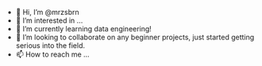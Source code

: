 - 👋 Hi, I’m @mrzsbrn
- 👀 I’m interested in ...
- 🌱 I’m currently learning data engineering!
- 💞️ I’m looking to collaborate on any beginner projects, just started getting serious into the field.
- 📫 How to reach me ...

<!---
mrzsbrn/mrzsbrn is a ✨ special ✨ repository because its `README.md` (this file) appears on your GitHub profile.
You can click the Preview link to take a look at your changes.
--->
